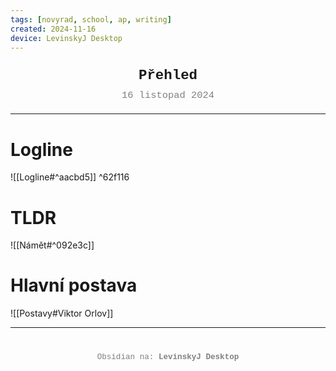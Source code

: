```yaml
---
tags: [novyrad, school, ap, writing]
created: 2024-11-16
device: LevinskyJ Desktop
---
```

<div style="text-align: center; font-size: 1.6em; font-weight: bold; padding: 10px 0; font-family: Courier New">
  Přehled
</div>

<div style="text-align: center; color: gray; font-size: 1.1em; margin-bottom: 20px; font-family: Courier New">  16 listopad 2024
</div>

---

# Logline
![[Logline#^aacbd5]] ^62f116

# TLDR
![[Námět#^092e3c]]

# Hlavní postava
![[Postavy#Viktor Orlov]]


---

<div style="text-align: center; color: gray; font-size: 0.9em; margin-top: 40px; font-family: Courier New">
  Obsidian na: <strong>LevinskyJ Desktop</strong>
</div>
